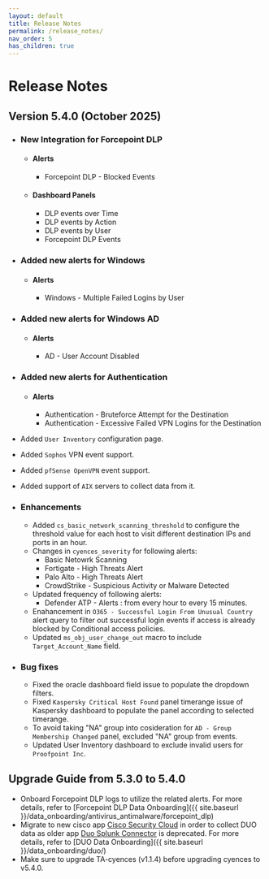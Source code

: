 ```yaml
---
layout: default
title: Release Notes
permalink: /release_notes/
nav_order: 5
has_children: true
---
```


# Release Notes

## Version 5.4.0 (October 2025)

* ### New Integration for Forcepoint DLP
    * #### Alerts
        * Forcepoint DLP - Blocked Events
    * #### Dashboard Panels
        * DLP events over Time
        * DLP events by Action
        * DLP events by User
        * Forcepoint DLP Events

* ### Added new alerts for Windows
    * #### Alerts
        * Windows - Multiple Failed Logins by User

* ### Added new alerts for Windows AD
    * #### Alerts
        * AD - User Account Disabled 

* ### Added new alerts for Authentication
    * #### Alerts
        * Authentication - Bruteforce Attempt for the Destination
        * Authentication - Excessive Failed VPN Logins for the Destination

* Added `User Inventory` configuration page.
* Added `Sophos` VPN event support.
* Added `pfSense OpenVPN` event support.
* Added support of `AIX` servers to collect data from it.

* ### Enhancements
    * Added `cs_basic_network_scanning_threshold` to configure the threshold value for each host to visit different destination IPs and ports in an hour.
    * Changes in `cyences_severity` for following alerts:
        * Basic Netowrk Scanning
        * Fortigate - High Threats Alert 
        * Palo Alto - High Threats Alert
        * CrowdStrike - Suspicious Activity or Malware Detected
    * Updated frequency of following alerts:
        * Defender ATP - Alerts : from every hour to every 15 minutes.
    * Enahancement in `O365 - Successful Login From Unusual Country` alert query to filter out successful login events if access is already blocked by Conditional access policies.
    * Updated `ms_obj_user_change_out` macro to include `Target_Account_Name` field.

* ### Bug fixes
    * Fixed the oracle dashboard field issue to populate the dropdown filters.
    * Fixed `Kaspersky Critical Host Found` panel timerange issue of Kaspersky dashboard to populate the panel according to selected timerange.
    * To avoid taking "NA" group into cosideration for `AD - Group Membership Changed` panel, excluded "NA" group from events.
    * Updated User Inventory dashboard to exclude invalid users for `Proofpoint Inc`.


## Upgrade Guide from 5.3.0 to 5.4.0

* Onboard Forcepoint DLP logs to utilize the related alerts. For more details, refer to [Forcepoint DLP Data Onboarding]({{ site.baseurl }}/data_onboarding/antivirus_antimalware/forcepoint_dlp)
* Migrate to new cisco app [Cisco Security Cloud](https://splunkbase.splunk.com/app/7404) in order to collect DUO data as older app [Duo Splunk Connector](https://splunkbase.splunk.com/app/3504) is deprecated. For more details, refer to [DUO Data Onboarding]({{ site.baseurl }}/data_onboarding/duo/)
* Make sure to upgrade TA-cyences (v1.1.4) before upgrading cyences to v5.4.0.